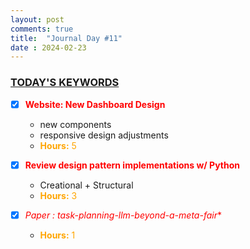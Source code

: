 ```yaml
---
layout: post
comments: true
title:  "Journal Day #11"
date : 2024-02-23
---
```



<h3 style = "text-decoration : underline;"> TODAY'S KEYWORDS </h3>

* [X] <span style="color: red;">**Website: New Dashboard Design**</span>
  - new components
  - responsive design adjustments
  - <span style="color: orange;">**Hours:** 5</span>

* [X] <span style="color: red;">**Review design pattern implementations w/ Python**</span>
  - Creational + Structural
  - <span style="color: orange;">**Hours:** 3</span>


* [X] <span style="color: red;">**Paper : task-planning-llm-beyond-a*-meta-fair**</span>

  - <span style="color: orange;">**Hours:** 1</span>


